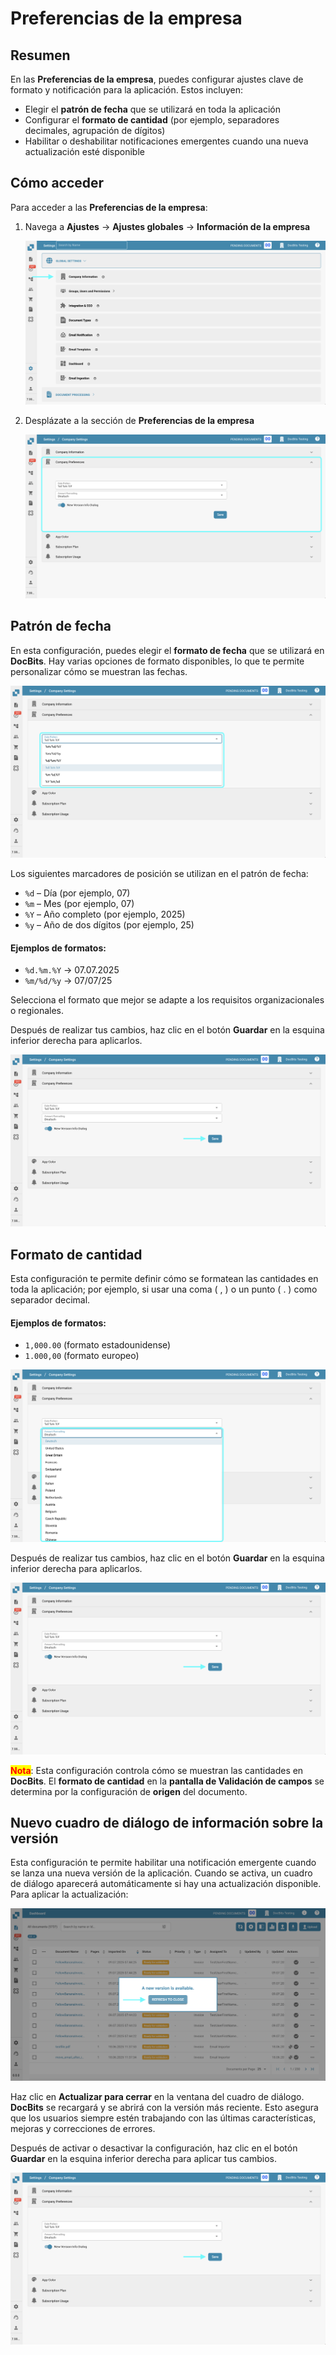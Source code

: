 # Preferencias de la empresa

## Resumen

En las **Preferencias de la empresa**, puedes configurar ajustes clave de formato y notificación para la aplicación. Estos incluyen:

* Elegir el **patrón de fecha** que se utilizará en toda la aplicación
* Configurar el **formato de cantidad** (por ejemplo, separadores decimales, agrupación de dígitos)
* Habilitar o deshabilitar notificaciones emergentes cuando una nueva actualización esté disponible

## Cómo acceder

Para acceder a las **Preferencias de la empresa**:

1.  Navega a **Ajustes** → **Ajustes globales** → **Información de la empresa**

    ![](https://raw.githubusercontent.com/Fellow-Consulting-AG/docbits/refs/heads/main/readme/.gitbook/assets/settings_company_information.png)
2.  Desplázate a la sección de **Preferencias de la empresa**

    ![](https://raw.githubusercontent.com/Fellow-Consulting-AG/docbits/refs/heads/main/readme/.gitbook/assets/company_preferences_1.png)

## Patrón de fecha

En esta configuración, puedes elegir el **formato de fecha** que se utilizará en **DocBits**. Hay varias opciones de formato disponibles, lo que te permite personalizar cómo se muestran las fechas.

![](https://raw.githubusercontent.com/Fellow-Consulting-AG/docbits/refs/heads/main/readme/.gitbook/assets/company_preferences_2.png)

Los siguientes marcadores de posición se utilizan en el patrón de fecha:

* `%d` – Día (por ejemplo, 07)
* `%m` – Mes (por ejemplo, 07)
* `%Y` – Año completo (por ejemplo, 2025)
* `%y` – Año de dos dígitos (por ejemplo, 25)

#### **Ejemplos de formatos:**

* `%d.%m.%Y` → 07.07.2025
* `%m/%d/%y` → 07/07/25

Selecciona el formato que mejor se adapte a los requisitos organizacionales o regionales.

Después de realizar tus cambios, haz clic en el botón **Guardar** en la esquina inferior derecha para aplicarlos.

![](https://raw.githubusercontent.com/Fellow-Consulting-AG/docbits/refs/heads/main/readme/.gitbook/assets/company_preferences_5.png)

## Formato de cantidad

Esta configuración te permite definir cómo se formatean las cantidades en toda la aplicación; por ejemplo, si usar una coma ( , ) o un punto ( . ) como separador decimal.

#### **Ejemplos de formatos:**

* `1,000.00` (formato estadounidense)
* `1.000,00` (formato europeo)

![](https://raw.githubusercontent.com/Fellow-Consulting-AG/docbits/refs/heads/main/readme/.gitbook/assets/company_preferences_3.png)

Después de realizar tus cambios, haz clic en el botón **Guardar** en la esquina inferior derecha para aplicarlos.

![](https://raw.githubusercontent.com/Fellow-Consulting-AG/docbits/refs/heads/main/readme/.gitbook/assets/company_preferences_5.png)

<mark style="color:red;">**Nota**</mark>: Esta configuración controla cómo se muestran las cantidades en **DocBits**. El **formato de cantidad** en la **pantalla de Validación de campos** se determina por la configuración de **origen** del documento.

## Nuevo cuadro de diálogo de información sobre la versión

Esta configuración te permite habilitar una notificación emergente cuando se lanza una nueva versión de la aplicación. Cuando se activa, un cuadro de diálogo aparecerá automáticamente si hay una actualización disponible. Para aplicar la actualización:

![](https://raw.githubusercontent.com/Fellow-Consulting-AG/docbits/refs/heads/main/readme/.gitbook/assets/company_preferences_4.png)

Haz clic en **Actualizar para cerrar** en la ventana del cuadro de diálogo. **DocBits** se recargará y se abrirá con la versión más reciente. Esto asegura que los usuarios siempre estén trabajando con las últimas características, mejoras y correcciones de errores.

Después de activar o desactivar la configuración, haz clic en el botón **Guardar** en la esquina inferior derecha para aplicar tus cambios.

![](https://raw.githubusercontent.com/Fellow-Consulting-AG/docbits/refs/heads/main/readme/.gitbook/assets/company_preferences_5.png)
